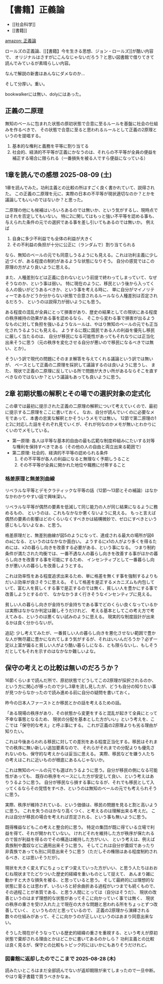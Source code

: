 # 【書籍】正義論

- [[社会科学]]
- [[書籍]]

[amazon: 正義論](https://amzn.to/4mD6rH6)

ロールズの正義論、[[【書籍】今を生きる思想、ジョン・ロールズ]]が酷い内容で、
オリジナルはさすがにこんなじゃないだろう？と思い図書館で借りてきて読んでみているが素晴らしい内容。

なんで解説の新書はあんなにダメなのか…

そして分厚い。重い。

bookwalkerには無い、dolyにはあった。

## 正義の二原理

無知のベールに包まれた状態の原初状態で合意に至るルールを基盤に社会の仕組みを作るべきで、
その状態で合意に至ると思われるルールとして正義の2原理というのを提唱する。

1. 基本的な権利と義務を平等に割り当てる
2. 社会的、経済的不平等が正義にかなうのは、それらの不平等が全員の便益を補正する場合に限られる（一番損失を被る人ですら便益になっている）

## 1章を読んでの感想 2025-08-09 (土)

1章を読んでみた。功利主義との比較の所はすごく良く書かれていて、説得された。
この正義の二原理を元に、実際の日本の不平等が現状適切なのか？とかを議論してもいいのではないか？と思った。

二原理の他にも候補はいろいろあるのでは無いか、という気がするし、現時点ではそれを否定してもいない。
特に2に関してはもっと強い不平等を認める事も、与えられた条件の元での選択である事を差し引いてもあるのでは無いか。
例えば

1. 自身に多少不利益でも全体の利益が大きく
2. その不利益の負担が十分に公正に（ランダムで）割り当てられる

なら、無知のベールの元でも同意しうるようにも見える。これは功利主義に少し近づくが、ある程度の制約があるような状態になりそう。
自分の感覚ではこの原理の方がより良いように思える。

また、人種差別などは正義に合わないという前提で終わってしまっていて、なぜそうなのか、という事は弱い。
特に現在のように、移民という後から入ってくる人の扱いがどうあるべきか、という事を考える時に、
単に自分がマイノリティーであるかどうか分からない状態で合意されるルールなら人種差別は否定されるだろう、
というのは説得力が弱いようにも思う。

ある程度の混乱が全員にとって損害があり、歴史の結果としての現状にある程度の秩序維持の効果がある事を認めるなら、
そこから変わる事で損害が出るようなものに対して負担を強いるようなルールは、やはり無知のベールの元でも正当化されうるようにも見える。
ようするに既に国民である人の利益を優先し移民に厳しく当たるのは、
自分が移民になる可能性があってもそれなりには正当化出来そうに思う（元の秩序を変化させる自分が悪いので移民になるべきでは無い、とか）。

そういう訳で現代の問題にそのまま解答を与えてくれる議論という訳では無いが、
ベースとして正義の二原理を採択して議論するのは良いように思うし、
また、現状で正義の二原理に反している所で問題が大きい所があるならそこを直すべきなのではないか？という議論もあっても良いように思う。

## 2章 初期状態の解釈とその場での選択対象の定式化

この章では最初に提示された正義の二原理の解釈について考えていくので、最初に提示する二原理をここに書いておく。
なお、自分が読んでいくのに必要なメモであって、本書の忠実な解釈とかそういうメモでは無い。
12節で第二原理の1と2に対応した話をそれぞれ見ていくが、それが何なのかメモが無いとわかりにくいのでメモしている。

- 第一原理: 各人は平等な基本的自由の最も広範な制度枠組みにたいする対等な権利を保持すべきである（その他の人の自由と両立出来る範囲で）
- 第二原理: 社会的、経済的不平等の認められる条件
  1. その不平等が各人の利益になると無理なく予期しうること
  2. その不平等が全員に開かれた地位や職務に付帯すること

### 格差原理と無差別曲線

リベラルな平等とデモクラティックな平等の話（12節〜13節とその補論）はなかなかわかりやすい話で興味深い。

リベラルな平等が偶然の要素を低減して同じ能力の人が同じ結果になるように務めるもの、
というのは、これもなかなか悪くないように見える。
もっと言えば偶然の要素の影響はどのくらいなくすべきかは結構微妙で、ゼロにすべきという感じもしないよなぁ、と思う。

格差原理だと、無差別曲線が図5のようになって、達成される最大の場所が図6のaになる、というのはなかなか面白い。
ようするにx1の人がより多くを得るためには、x2の暮らし向きを改善する必要がある、という事になる。
つまり制約条件が満たされた均衡では、一番不遇な人の暮らし向きを改善する事がほかの暮らし向きを改善する事を可能にするため、
インセンティブとして一番暮らし向きが悪い人の暮らしを改善しようとする。

これは効率性をある程度追求出来るため、単に格差を無くす事を強制するよりもだいぶ効率が良さそうに思える。
そして格差を是正するメカニズムも内包していて、富む人を貧しくする事で是正するのでは無く、貧しい人を豊かにする事で改善しようとするので、
なかなかうまく行きそうなインセンティブに見える。

貧しい人の暮らし向きが金持ちが金持ちである事でどのくらい良くなっているかは実際はなかなか判定は難しそうだけれど、
考える基本としてこの考え方で考えてみる、というのは悪くない試みのように思える。
現実的な制度設計が出来るかは良く分からないが。

追記: 少し考えてみたが、一番貧しい人の暮らし向きを悪化させない範囲で豊かな人が無尽蔵に豊かになれてしまう気がするが、それはいいんだろうか？必ず一定以上富が偏ると貧しい人がより酷い暮らしになる、とも限らないし、もしそうだとしてもそれを示すのはなかなか難しいよな。

## 保守の考えとの比較は無いのだろうか？

16節くらいまで読んだ所で、原初状態でどうしてこの2原理が採択されるのか、という方に関心が移ったので少し3章を流し見したが、どうも自分の知りたい事が見つからなかったので読み進める前に自分の疑問を書いておく。

昨今の日本人ファーストとか移民とかの話を考えるための話。

「ある現場の秩序があり、その状態から変更をすると混乱が起きて全員にとって不幸な事態となるため、
現状の分配を基本とした方がいい」という考えを、ここでは「保守的な考え」と呼ぶ事にする。
これが正義の2原理よりも劣る理由が知りたい。

これは今後あらわれる移民に対しての差別をある程度正当化する。移民はそれまでの秩序に無い新しい追加要素なので、
それらがそれまでの分配よりも優先されないのも、保守的な考えからは妥当に思える。
実際、移民などを嫌う人たちの考えはこれに近いものが根底にあるんじゃないか。

これは無知のベールの元でも選ばれうるように思う。自分が移民の側になる可能性があっても、
既存の秩序をベースにした方が安定して良い、という考えはありうるように思う。
自分が移民なら損する事になるが、それでも移民として入ってくるならその覚悟をすべき、というのは無知のベールの元でも考えられそうに思う。

実際、秩序が維持されている、という価値は、移民の問題を見ると割と高いように思う。
これを失うのはかなり高くつく、と考えるのは理解出来る考えだ。
これは自分が移民の場合を考えれば否定される、という事も無いように思う。

既得権益などもこの考えと整合的に思う。
特定の集団が既に得ている立場で利益を得て、それが開かれていない。
けれどそれを維持した方が秩序が保たれるので皆が利益を得るのでその構造は維持した方がいい、
という考えは、例えば貴族制や農奴などに適用出来そうに思う。
そしてこれは自分が農奴であったり非貴族であっても別に同意出来そうに思う（ただしその権限はある程度制約されるべき、とは思いそうだが）。

現状を大きく変えずにちょっとずつ変えていった方がいい、と思う人たちはおおむね現状までたどりついた歴史的経緯を重いものとして捉えて、
あんまり雑に動かすと大きな損失を被る、と思っていると思う。
そして最終的には理想的な状態に至るとは思わず、いろいろと紆余曲折ある過程がいつまでも続くもので、
その過程ことが本質である、と思う人間にとっては（自分はそうだ）、
現状の改善というのはまず理想的な状態があってそこに向かっていく事では無く、
現状の秩序の重さを受け入れた上で現在の大きな問題と思われる所をちょっとずつ改善していく、
というものだと思っているので、
正義の2原理から演繹される数々の仕組みがあって、そこに向かうのが正しいというのはあまり同意出来ない。

そうした現在がそうなっている歴史的経緯の重さを重視する、という考えが原初状態で棄却される理由とかはどこかに書いてあるのかしら？
功利主義との比較は良く見るが、保守との比較もトピック的にはいかにもありそうだけれど。

### 図書館に返却したのでここまで 2025-08-28 (木)

読みたいところはまだ全部読んでないが返却期限が来てしまったので一旦中断。
やはり電子書籍で買うべきかなぁ。
